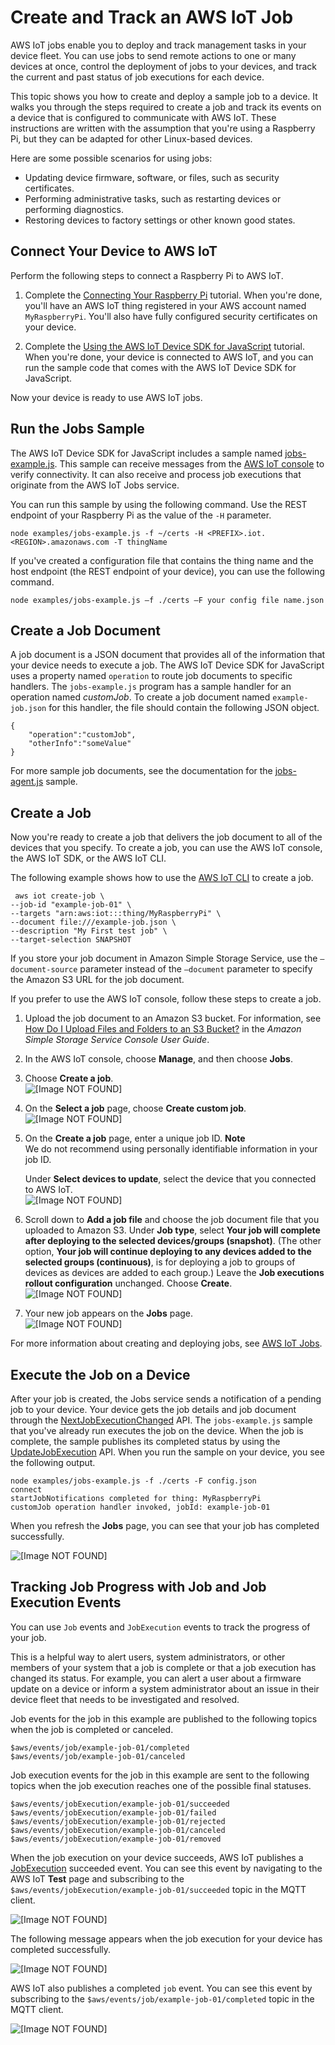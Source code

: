 # Create and Track an AWS IoT Job<a name="ios-sdk-create-job"></a>

 AWS IoT jobs enable you to deploy and track management tasks in your device fleet\. You can use jobs to send remote actions to one or many devices at once, control the deployment of jobs to your devices, and track the current and past status of job executions for each device\.

This topic shows you how to create and deploy a sample job to a device\. It walks you through the steps required to create a job and track its events on a device that is configured to communicate with AWS IoT\. These instructions are written with the assumption that you're using a Raspberry Pi, but they can be adapted for other Linux\-based devices\. 

Here are some possible scenarios for using jobs:
+ Updating device firmware, software, or files, such as security certificates\.
+ Performing administrative tasks, such as restarting devices or performing diagnostics\.
+ Restoring devices to factory settings or other known good states\.

## Connect Your Device to AWS IoT<a name="ios-sdk-jobs-device-setup"></a>

Perform the following steps to connect a Raspberry Pi to AWS IoT\.

1. Complete the [Connecting Your Raspberry Pi](https://docs.aws.amazon.com/iot/latest/developerguide/sdk-tutorials.html#iot-sdk-create-thing) tutorial\. When you're done, you'll have an AWS IoT thing registered in your AWS account named `MyRaspberryPi`\. You'll also have fully configured security certificates on your device\.

1. Complete the [Using the AWS IoT Device SDK for JavaScript](iot-device-sdk-node.html) tutorial\. When you're done, your device is connected to AWS IoT, and you can run the sample code that comes with the AWS IoT Device SDK for JavaScript\.

Now your device is ready to use AWS IoT jobs\.

## Run the Jobs Sample<a name="ios-sdk-jobs-run-sample"></a>

The AWS IoT Device SDK for JavaScript includes a sample named [jobs\-example\.js](https://github.com/aws/aws-iot-device-sdk-js/blob/master/examples/jobs-example.js)\. This sample can receive messages from the [AWS IoT console](https://console.aws.amazon.com/iot) to verify connectivity\. It can also receive and process job executions that originate from the AWS IoT Jobs service\.

You can run this sample by using the following command\. Use the REST endpoint of your Raspberry Pi as the value of the `-H` parameter\.

```
node examples/jobs-example.js -f ~/certs -H <PREFIX>.iot.<REGION>.amazonaws.com -T thingName
```

If you've created a configuration file that contains the thing name and the host endpoint \(the REST endpoint of your device\), you can use the following command\.

```
node examples/jobs-example.js –f ./certs –F your config file name.json
```

## Create a Job Document<a name="ios-sdk-jobs-create-job-document"></a>

A job document is a JSON document that provides all of the information that your device needs to execute a job\. The AWS IoT Device SDK for JavaScript uses a property named `operation` to route job documents to specific handlers\. The `jobs-example.js` program has a sample handler for an operation named *customJob*\. To create a job document named `example-job.json` for this handler, the file should contain the following JSON object\.

```
{
    "operation":"customJob",
    "otherInfo":"someValue"
}
```

For more sample job documents, see the documentation for the [jobs\-agent\.js](https://www.npmjs.com/package/aws-iot-device-sdk#jobs-agentjs) sample\.

## Create a Job<a name="ios-sdk-jobs-create-job"></a>

Now you're ready to create a job that delivers the job document to all of the devices that you specify\. To create a job, you can use the AWS IoT console, the AWS IoT SDK, or the AWS IoT CLI\.

The following example shows how to use the [AWS IoT CLI](https://docs.aws.amazon.com/cli/latest/reference/iot/create-job.html) to create a job\.

```
 aws iot create-job \
--job-id "example-job-01" \
--targets "arn:aws:iot:::thing/MyRaspberryPi" \
--document file:///example-job.json \
--description "My First test job" \
--target-selection SNAPSHOT
```

If you store your job document in Amazon Simple Storage Service, use the `–document-source` parameter instead of the `–document` parameter to specify the Amazon S3 URL for the job document\.

If you prefer to use the AWS IoT console, follow these steps to create a job\.

1. Upload the job document to an Amazon S3 bucket\. For information, see [How Do I Upload Files and Folders to an S3 Bucket?](https://docs.aws.amazon.com/AmazonS3/latest/user-guide/upload-objects.html) in the *Amazon Simple Storage Service Console User Guide*\.

1. In the AWS IoT console, choose **Manage**, and then choose **Jobs**\.

1. Choose **Create a job**\.  
![\[Image NOT FOUND\]](http://docs.aws.amazon.com/iot/latest/developerguide/images/start-job.png)

1. On the **Select a job** page, choose **Create custom job**\.  
![\[Image NOT FOUND\]](http://docs.aws.amazon.com/iot/latest/developerguide/images/select-job.png)

1. On the **Create a job** page, enter a unique job ID\.
**Note**  
We do not recommend using personally identifiable information in your job ID\.

   Under **Select devices to update**, select the device that you connected to AWS IoT\.  
![\[Image NOT FOUND\]](http://docs.aws.amazon.com/iot/latest/developerguide/images/create-job.png)

1. Scroll down to **Add a job file** and choose the job document file that you uploaded to Amazon S3\. Under **Job type**, select **Your job will complete after deploying to the selected devices/groups \(snapshot\)**\. \(The other option, **Your job will continue deploying to any devices added to the selected groups \(continuous\)**, is for deploying a job to groups of devices as devices are added to each group\.\) Leave the **Job executions rollout configuration** unchanged\. Choose **Create**\.  
![\[Image NOT FOUND\]](http://docs.aws.amazon.com/iot/latest/developerguide/images/add-job-file.png)

1. Your new job appears on the **Jobs** page\.  
![\[Image NOT FOUND\]](http://docs.aws.amazon.com/iot/latest/developerguide/images/newly-created-job.png)

For more information about creating and deploying jobs, see [AWS IoT Jobs](https://docs.aws.amazon.com/iot/latest/developerguide/iot-jobs.html)\.

## Execute the Job on a Device<a name="ios-sdk-jobs-execute-job"></a>

After your job is created, the Jobs service sends a notification of a pending job to your device\. Your device gets the job details and job document through the [NextJobExecutionChanged](jobs-api.html#jobs-mqtt-api) API\. The `jobs-example.js` sample that you've already run executes the job on the device\. When the job is complete, the sample publishes its completed status by using the [UpdateJobExecution](https://docs.aws.amazon.com/iot/latest/apireference/API_iot-jobs-data_UpdateJobExecution.html) API\. When you run the sample on your device, you see the following output\.

```
node examples/jobs-example.js -f ./certs -F config.json
connect
startJobNotifications completed for thing: MyRaspberryPi
customJob operation handler invoked, jobId: example-job-01
```

When you refresh the **Jobs** page, you can see that your job has completed successfully\.

![\[Image NOT FOUND\]](http://docs.aws.amazon.com/iot/latest/developerguide/images/completed-job.png)

## Tracking Job Progress with Job and Job Execution Events<a name="ios-sdk-jobs-track-job"></a>

You can use `Job` events and `JobExecution` events to track the progress of your job\. 

This is a helpful way to alert users, system administrators, or other members of your system that a job is complete or that a job execution has changed its status\. For example, you can alert a user about a firmware update on a device or inform a system administrator about an issue in their device fleet that needs to be investigated and resolved\.

Job events for the job in this example are published to the following topics when the job is completed or canceled\.

```
$aws/events/job/example-job-01/completed
$aws/events/job/example-job-01/canceled
```

Job execution events for the job in this example are sent to the following topics when the job execution reaches one of the possible final statuses\.

```
$aws/events/jobExecution/example-job-01/succeeded
$aws/events/jobExecution/example-job-01/failed
$aws/events/jobExecution/example-job-01/rejected
$aws/events/jobExecution/example-job-01/canceled
$aws/events/jobExecution/example-job-01/removed
```

When the job execution on your device succeeds, AWS IoT publishes a [JobExecution](https://docs.aws.amazon.com/iot/latest/apireference/API_iot-jobs-data_JobExecution.html) succeeded event\. You can see this event by navigating to the AWS IoT **Test** page and subscribing to the `$aws/events/jobExecution/example-job-01/succeeded` topic in the MQTT client\.

![\[Image NOT FOUND\]](http://docs.aws.amazon.com/iot/latest/developerguide/images/subscribe-job-topic.png)

The following message appears when the job execution for your device has completed successfully\.

![\[Image NOT FOUND\]](http://docs.aws.amazon.com/iot/latest/developerguide/images/job-mqtt-message-succeeded.png)

AWS IoT also publishes a completed `job` event\. You can see this event by subscribing to the `$aws/events/job/example-job-01/completed` topic in the MQTT client\.

![\[Image NOT FOUND\]](http://docs.aws.amazon.com/iot/latest/developerguide/images/job-mqtt-message-completed.png)